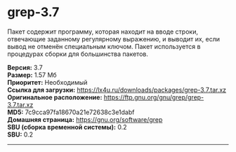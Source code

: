# grep-3.7
Пакет содержит программу, которая находит на вводе строки, отвечающие заданному регулярному выражению, и выводит их, если вывод не отменён специальным ключом. Пакет используется в процедурах сборки для большинства пакетов.

**Версия:** 3.7<br />
**Размер:** 1.57 Мб<br />
**Приоритет:** Необходимый<br />
**Ссылка для загрузки:** https://lx4u.ru/downloads/packages/grep-3.7.tar.xz<br />
**Оригинальное расположение:** https://ftp.gnu.org/gnu/grep/grep-3.7.tar.xz<br/>
**MD5:** 7c9cca97fa18670a21e72638c3e1dabf<br />
**Домашняя страница:** https://gnu.org/software/grep
<br />**SBU (сборка временной системы):** 0.2<br />
**SBU:** 0.2

***
